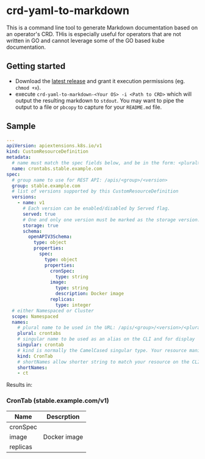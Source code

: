 # crd-yaml-to-markdown

This is a command line tool to generate Markdown documentation based on an operator's CRD. THis is especially useful for operators that are not written in GO and cannot leverage some of the GO based kube documentation. 

## Getting started
- Download the [latest release](https://github.com/aaronmcohen/crd-yaml-to-markdown/releases) and grant it execution permissions (eg. `chmod +x`).
- execute `crd-yaml-to-markdown-<Your OS> -i <Path to CRD>` which will output the resulting markdown to `stdout`. You may want to pipe the output to a file or `pbcopy` to capture for your `README.md` file.

## Sample

```yaml
---
apiVersion: apiextensions.k8s.io/v1
kind: CustomResourceDefinition
metadata:
  # name must match the spec fields below, and be in the form: <plural>.<group>
  name: crontabs.stable.example.com
spec:
  # group name to use for REST API: /apis/<group>/<version>
  group: stable.example.com
  # list of versions supported by this CustomResourceDefinition
  versions:
    - name: v1
      # Each version can be enabled/disabled by Served flag.
      served: true
      # One and only one version must be marked as the storage version.
      storage: true
      schema:
        openAPIV3Schema:
          type: object
          properties:
            spec:
              type: object
              properties:
                cronSpec:
                  type: string
                image:
                  type: string
                  description: Docker image
                replicas:
                  type: integer
  # either Namespaced or Cluster
  scope: Namespaced
  names:
    # plural name to be used in the URL: /apis/<group>/<version>/<plural>
    plural: crontabs
    # singular name to be used as an alias on the CLI and for display
    singular: crontab
    # kind is normally the CamelCased singular type. Your resource manifests use this.
    kind: CronTab
    # shortNames allow shorter string to match your resource on the CLI
    shortNames:
    - ct
```

Results in: 
### CronTab (stable.example.com/v1)

| Name | Descrption |
| ---- | ---------- |
| cronSpec |  |
| image | Docker image |
| replicas |  |

